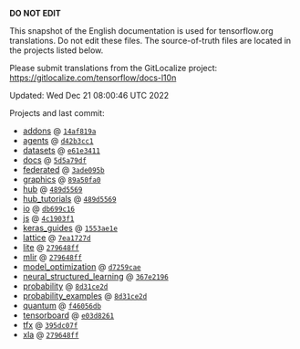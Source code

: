 __DO NOT EDIT__

This snapshot of the English documentation is used for tensorflow.org
translations. Do not edit these files. The source-of-truth files are located in
the projects listed below.

Please submit translations from the GitLocalize project: https://gitlocalize.com/tensorflow/docs-l10n

Updated: Wed Dec 21 08:00:46 UTC 2022

Projects and last commit:

- [addons](https://github.com/tensorflow/addons/tree/master/docs) @ <a href='https://github.com/tensorflow/addons/commit/14af819a7dbbb857c6a210dcaa38120d1c55e312'><code>14af819a</code></a>
- [agents](https://github.com/tensorflow/agents/tree/master/docs) @ <a href='https://github.com/tensorflow/agents/commit/d42b3cc18392c21e43507d3194504121bcbf5009'><code>d42b3cc1</code></a>
- [datasets](https://github.com/tensorflow/datasets/tree/master/docs) @ <a href='https://github.com/tensorflow/datasets/commit/e61e341186f5b87a03f1b7b6e2a5bb4dd51afdd1'><code>e61e3411</code></a>
- [docs](https://github.com/tensorflow/docs/tree/master/site/en) @ <a href='https://github.com/tensorflow/docs/commit/5d5a79dfdb3f6039cd74f492c790574a7b1f52cf'><code>5d5a79df</code></a>
- [federated](https://github.com/tensorflow/federated/tree/main/docs) @ <a href='https://github.com/tensorflow/federated/commit/3ade095b1120b55adbde03b8c72ae614264f542b'><code>3ade095b</code></a>
- [graphics](https://github.com/tensorflow/graphics/tree/master/tensorflow_graphics/g3doc) @ <a href='https://github.com/tensorflow/graphics/commit/89a50fa0b50fc7f6f9bfe5632ca54a52b9fef11f'><code>89a50fa0</code></a>
- [hub](https://github.com/tensorflow/hub/tree/master/docs) @ <a href='https://github.com/tensorflow/hub/commit/489d5569c6b001b88df7847c721bcb4263695fe1'><code>489d5569</code></a>
- [hub_tutorials](https://github.com/tensorflow/hub/tree/master/examples/colab) @ <a href='https://github.com/tensorflow/hub/commit/489d5569c6b001b88df7847c721bcb4263695fe1'><code>489d5569</code></a>
- [io](https://github.com/tensorflow/io/tree/master/docs) @ <a href='https://github.com/tensorflow/io/commit/db699c16c7d7ec477dd029aead65b6c47ed92687'><code>db699c16</code></a>
- [js](https://github.com/tensorflow/tfjs-website/tree/master/docs) @ <a href='https://github.com/tensorflow/tfjs-website/commit/4c1903f11ea67457d4297cb9b8870491f6a67c9d'><code>4c1903f1</code></a>
- [keras_guides](https://github.com/tensorflow/docs/tree/snapshot-keras/site/en/guide/keras) @ <a href='https://github.com/tensorflow/docs/commit/1553ae1e4a149be71703e2ee60173b3d1e0e8c00'><code>1553ae1e</code></a>
- [lattice](https://github.com/tensorflow/lattice/tree/master/docs) @ <a href='https://github.com/tensorflow/lattice/commit/7ea1727de1e0309eb324296bc445e0bf5c5c6d74'><code>7ea1727d</code></a>
- [lite](https://github.com/tensorflow/tensorflow/tree/master/tensorflow/lite/g3doc) @ <a href='https://github.com/tensorflow/tensorflow/commit/279648ff1e6c8544182766c9241468db695571dc'><code>279648ff</code></a>
- [mlir](https://github.com/tensorflow/tensorflow/tree/master/tensorflow/compiler/mlir/g3doc) @ <a href='https://github.com/tensorflow/tensorflow/commit/279648ff1e6c8544182766c9241468db695571dc'><code>279648ff</code></a>
- [model_optimization](https://github.com/tensorflow/model-optimization/tree/master/tensorflow_model_optimization/g3doc) @ <a href='https://github.com/tensorflow/model-optimization/commit/d7259cae513726b593597c0f823da3455d245d7b'><code>d7259cae</code></a>
- [neural_structured_learning](https://github.com/tensorflow/neural-structured-learning/tree/master/g3doc) @ <a href='https://github.com/tensorflow/neural-structured-learning/commit/367e2196bf7e2eba94e566d238dd478616a7c592'><code>367e2196</code></a>
- [probability](https://github.com/tensorflow/probability/tree/main/tensorflow_probability/g3doc) @ <a href='https://github.com/tensorflow/probability/commit/8d31ce2dc304177d746a9b8a09e443092124aa9c'><code>8d31ce2d</code></a>
- [probability_examples](https://github.com/tensorflow/probability/tree/main/tensorflow_probability/examples/jupyter_notebooks) @ <a href='https://github.com/tensorflow/probability/commit/8d31ce2dc304177d746a9b8a09e443092124aa9c'><code>8d31ce2d</code></a>
- [quantum](https://github.com/tensorflow/quantum/tree/master/docs) @ <a href='https://github.com/tensorflow/quantum/commit/f46056db49619faa17b417eca899f588fffe4631'><code>f46056db</code></a>
- [tensorboard](https://github.com/tensorflow/tensorboard/tree/master/docs) @ <a href='https://github.com/tensorflow/tensorboard/commit/e03d82611a07f8e9a059ac4b76f83af6af699e13'><code>e03d8261</code></a>
- [tfx](https://github.com/tensorflow/tfx/tree/master/docs) @ <a href='https://github.com/tensorflow/tfx/commit/395dc07fd5182775751a098f28cbf62b52fc7e48'><code>395dc07f</code></a>
- [xla](https://github.com/tensorflow/tensorflow/tree/master/tensorflow/compiler/xla/g3doc) @ <a href='https://github.com/tensorflow/tensorflow/commit/279648ff1e6c8544182766c9241468db695571dc'><code>279648ff</code></a>

